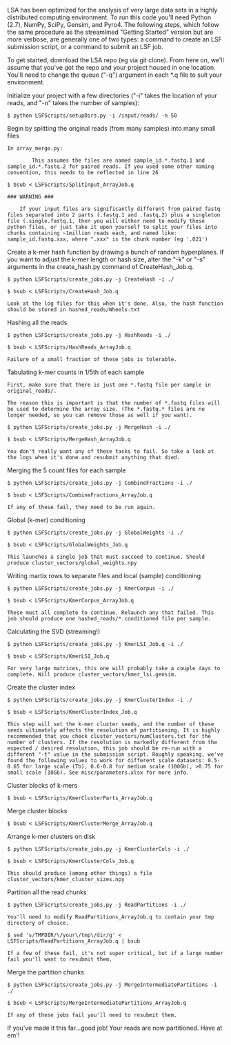 LSA has been optimized for the analysis of very large data sets in a highly distributed computing environment. To run this code you'll need Python (2.7), NumPy, SciPy, Gensim, and Pyro4. The following steps, which follow the same procedure as the streamlined "Getting Started" version but are more verbose, are generally one of two types: a command to create an LSF submission script, or a command to submit an LSF job.

To get started, download the LSA repo (eg via git clone). From here on, we'll assume that you've got the repo and your project housed in one location. You'll need to change the queue ("-q") argument in each *.q file to suit your environment.

Initialize your project with a few directories ("-i" takes the location of your reads, and "-n" takes the number of samples):

	$ python LSFScripts/setupDirs.py -i /input/reads/ -n 50
		
Begin by splitting the original reads (from many samples) into many small files

	In array_merge.py:
		
			This assumes the files are named sample_id.*.fastq.1 and sample_id.*.fastq.2 for paired reads. If you used some other naming convention, this needs to be reflected in line 26
			
	$ bsub < LSFScripts/SplitInput_ArrayJob.q
	
	### WARNING ###
	
		If your input files are significantly different from paired fastq files separated into 2 parts (.fastq.1 and .fastq.2) plus a singleton file (.single.fastq.1, then you will either need to modify these python files, or just take it upon yourself to split your files into chunks containing ~1million reads each, and named like: sample_id.fastq.xxx, where ".xxx" is the chunk number (eg '.021')
		

Create a k-mer hash function by drawing a bunch of random hyperplanes. If you want to adjust the k-mer length or hash size, alter the "-k" or "-s" arguments in the create_hash.py command of CreateHash_Job.q.

	$ python LSFScripts/create_jobs.py -j CreateHash -i ./
		
	$ bsub < LSFScripts/CreateHash_Job.q
		
	Look at the log files for this when it's done. Also, the hash function should be stored in hashed_reads/Wheels.txt
	

Hashing all the reads

	$ python LSFScripts/create_jobs.py -j HashReads -i ./
		
	$ bsub < LSFScripts/HashReads_ArrayJob.q
		
	Failure of a small fraction of these jobs is tolerable.
	

Tabulating k-mer counts in 1/5th of each sample

	First, make sure that there is just one *.fastq file per sample in original_reads/.
	
	The reason this is important is that the number of *.fastq files will be used to determine the array size. (The *.fastq.* files are no longer needed, so you can remove those as well if you want).
	
	$ python LSFScripts/create_jobs.py -j MergeHash -i ./
		
	$ bsub < LSFScripts/MergeHash_ArrayJob.q
		
	You don't really want any of these tasks to fail. So take a look at the logs when it's done and resubmit anything that died.
	

Merging the 5 count files for each sample

	$ python LSFScripts/create_jobs.py -j CombineFractions -i ./
		
	$ bsub < LSFScripts/CombineFractions_ArrayJob.q
		
	If any of these fail, they need to be run again.
	

Global (k-mer) conditioning

	$ python LSFScripts/create_jobs.py -j GlobalWeights -i ./
		
	$ bsub < LSFScripts/GlobalWeights_Job.q
		
	This launches a single job that must succeed to continue. Should produce cluster_vectors/global_weights.npy
	

Writing martix rows to separate files and local (sample) conditioning

	$ python LSFScripts/create_jobs.py -j KmerCorpus -i ./
		
	$ bsub < LSFScripts/KmerCorpus_ArrayJob.q
		
	These must all complete to continue. Relaunch any that failed. This job should produce one hashed_reads/*.conditioned file per sample.
	

Calculating the SVD (streaming!)

	$ python LSFScripts/create_jobs.py -j KmerLSI_Job.q -i ./
	
	$ bsub < LSFScripts/KmerLSI_Job.q
		
	For very large matrices, this one will probably take a couple days to complete. Will produce cluster_vectors/kmer_lsi.gensim.
	

Create the cluster index

	$ python LSFScripts/create_jobs.py -j KmerClusterIndex -i ./
		
	$ bsub < LSFScripts/KmerClusterIndex_Job.q
		
	This step will set the k-mer cluster seeds, and the number of these seeds ultimately affects the resolution of partitioning. It is highly recommended that you check cluster_vectors/numClusters.txt for the number of clusters. If the resolution is markedly different from the expected / desired resolution, this job should be re-run with a different "-t" value in the submission script. Roughly speaking, we've found the following values to work for different scale datasets: 0.5-0.65 for large scale (Tb), 0.6-0.8 for medium scale (100Gb), >0.75 for small scale (10Gb). See misc/parameters.xlsx for more info.
	

Cluster blocks of k-mers

	$ bsub < LSFScripts/KmerClusterParts_ArrayJob.q
		

Merge cluster blocks

	$ bsub < LSFScripts/KmerClusterMerge_ArrayJob.q
		

Arrange k-mer clusters on disk

	$ python LSFScripts/create_jobs.py -j KmerClusterCols -i ./
		
	$ bsub < LSFScripts/KmerClusterCols_Job.q
		
	This should produce (among other things) a file cluster_vectors/kmer_cluster_sizes.npy
	

Partition all the read chunks

	$ python LSFScripts/create_jobs.py -j ReadPartitions -i ./
		
	You'll need to modify ReadPartitions_ArrayJob.q to contain your tmp directory of choice.
	
	$ sed 's/TMPDIR/\/your\/tmp\/dir/g' < LSFScripts/ReadPartitions_ArrayJob.q | bsub
		
	If a few of these fail, it's not super critical, but if a large number fail you'll want to resubmit them.
	

Merge the partition chunks

	$ python LSFScripts/create_jobs.py -j MergeIntermediatePartitions -i ./
		
	$ bsub < LSFScripts/MergeIntermediatePartitions_ArrayJob.q
		
	If any of these jobs fail you'll need to resubmit them.
	

If you've made it this far...good job! Your reads are now partitioned. Have at em'!